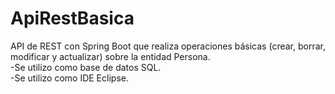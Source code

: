 # ApiRestBasica
API de REST con Spring Boot que realiza operaciones básicas (crear, borrar, modificar y actualizar) sobre la entidad Persona. <br/> 
-Se utilizo como base de datos SQL. <br/> 
-Se utilizo como IDE Eclipse.
